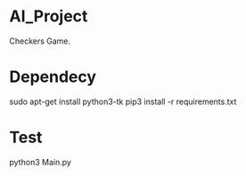 # AI_Project
Checkers Game.

# Dependecy
sudo apt-get install python3-tk
pip3 install -r requirements.txt

# Test
python3 Main.py
